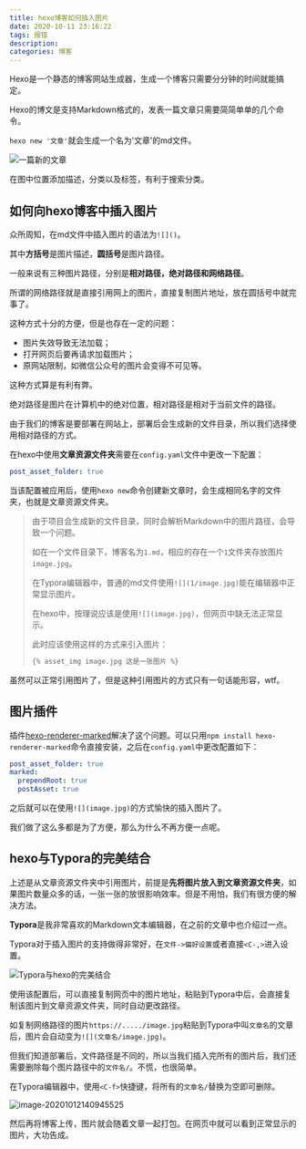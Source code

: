 ```yaml
---
title: hexo博客如何插入图片
date: 2020-10-11 23:16:22
tags: 报错
description:
categories: 博客
---
```


Hexo是一个静态的博客网站生成器，生成一个博客只需要分分钟的时间就能搞定。

Hexo的博文是支持Markdown格式的，发表一篇文章只需要简简单单的几个命令。

`hexo new '文章'`就会生成一个名为'文章'的md文件。

![一篇新的文章](1.png)

在图中位置添加描述，分类以及标签，有利于搜索分类。

## 如何向hexo博客中插入图片

众所周知，在md文件中插入图片的语法为`![]()`。

其中**方括号**是图片描述，**圆括号**是图片路径。

一般来说有三种图片路径，分别是**相对路径，绝对路径和网络路径**。

所谓的网络路径就是直接引用网上的图片，直接复制图片地址，放在圆括号中就完事了。

这种方式十分的方便，但是也存在一定的问题：

- 图片失效导致无法加载；
- 打开网页后要再请求加载图片；
- 原网站限制，如微信公众号的图片会变得不可见等。

这种方式算是有利有弊。

绝对路径是图片在计算机中的绝对位置，相对路径是相对于当前文件的路径。

由于我们的博客是要部署在网站上，部署后会生成新的文件目录，所以我们选择使用相对路径的方式。

在hexo中使用**文章资源文件夹**需要在`config.yaml`文件中更改一下配置：

``` yaml
post_asset_folder: true
```

当该配置被应用后，使用`hexo new`命令创建新文章时，会生成相同名字的文件夹，也就是文章资源文件夹。

> 由于项目会生成新的文件目录，同时会解析Markdown中的图片路径，会导致一个问题。
>
> 如在一个文件目录下，博客名为`1.md`，相应的存在一个`1`文件夹存放图片`image.jpg`。
>
> 在Typora编辑器中，普通的md文件使用`![](1/image.jpg)`能在编辑器中正常显示图片。
>
> 在hexo中，按理说应该是使用`![](image.jpg)`，但网页中缺无法正常显示。
>
> 此时应该使用这样的方式来引入图片：
>
> ``` markdown
> {% asset_img image.jpg 这是一张图片 %}
> ```

虽然可以正常引用图片了，但是这种引用图片的方式只有一句话能形容，wtf。

## 图片插件

插件[hexo-renderer-marked](https://github.com/hexojs/hexo-renderer-marked)解决了这个问题。可以只用`npm install hexo-renderer-marked`命令直接安装，之后在`config.yaml`中更改配置如下：

``` yaml
post_asset_folder: true
marked:
  prependRoot: true
  postAsset: true
```

之后就可以在使用`![](image.jpg)`的方式愉快的插入图片了。

我们做了这么多都是为了方便，那么为什么不再方便一点呢。

## hexo与Typora的完美结合

上述是从文章资源文件夹中引用图片，前提是**先将图片放入到文章资源文件夹**，如果图片数量众多的话，一张一张的放很影响效率。但是不用怕，我们有很方便的解决方法。

**Typora**是我非常喜欢的Markdown文本编辑器，在之前的文章中也介绍过一点。

Typora对于插入图片的支持做得非常好，在`文件->偏好设置`或者直接`<C-,>`进入设置。

![Typora与hexo的完美结合](hexo和Typora的完美结合.jpg)

使用该配置后，可以直接复制网页中的图片地址，粘贴到Typora中后，会直接复制该图片到文章资源文件夹，同时自动更改路径。

如复制网络路径的图片`https://...../image.jpg`粘贴到Typora中叫`文章名`的文章后，图片会自动变为`![](文章名/image.jpg)`。

但我们知道部署后，文件路径是不同的，所以当我们插入完所有的图片后，我们还需要删除每个图片路径中的`文件名/`。不慌，也很简单。

在Typora编辑器中，使用`<C-f>`快捷键，将所有的`文章名/`替换为空即可删除。

![image-20201012140945525](image-20201012140945525.png)

然后再将博客上传，图片就会随着文章一起打包。在网页中就可以看到正常显示的图片，大功告成。

